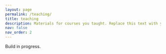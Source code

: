 ```yaml
---
layout: page
permalink: /teaching/
title: teaching
description: Materials for courses you taught. Replace this text with your description.
nav: false
nav_order: 2
---
```


Build in progress.